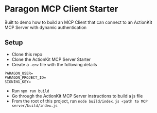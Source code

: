 # Paragon MCP Client Starter
Built to demo how to build an MCP Client that can connect to an ActionKit MCP Server with dynamic authentication

## Setup
* Clone this repo
* Clone the ActionKit MCP Server Starter
* Create a `.env` file with the following details
```
PARAGON_USER=
PARAGON_PROJECT_ID=
SIGNING_KEY=
```
* Run `npm run build`
* Go through the ActionKit MCP Server instructions to build a js file
* From the root of this project, run `node build/index.js <path to MCP server/build/index.js`
